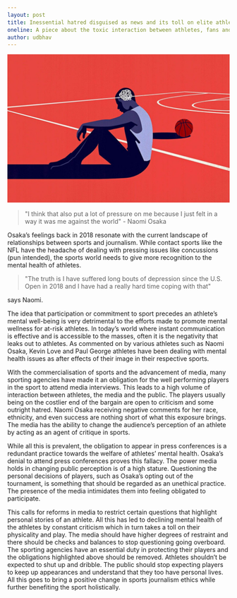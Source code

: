 ```yaml
---
layout: post
title: Inessential hatred disguised as news and its toll on elite athletes’ mental well-being
oneline: A piece about the toxic interaction between athletes, fans and the media.
author: udbhav
---
```


![Personality](/images/blog/effect-of-media.jpeg)

> "I think that also put a lot of pressure on me because I just felt in a way it was me against the world" - Naomi Osaka

Osaka’s feelings back in 2018 resonate with the current landscape of relationships between sports and journalism. While contact sports like the NFL have the headache of dealing with pressing issues like concussions (pun intended), the sports world needs to give more recognition to the mental health of athletes.

> "The truth is I have suffered long bouts of depression since the U.S. Open in 2018 and I have had a really hard time coping with that"

says Naomi.

The idea that participation or commitment to sport precedes an athlete’s mental well-being is very detrimental to the efforts made to promote mental wellness for at-risk athletes.
In today’s world where instant communication is effective and is accessible to the masses, often it is the negativity that leaks out to athletes. As commented on by various athletes such as Naomi Osaka, Kevin Love and Paul George athletes have been dealing with mental health issues as after effects of their image in their respective sports.

With the commercialisation of sports and the advancement of media, many sporting agencies have made it an obligation for the well performing players in the sport to attend media interviews. This leads to a high volume of interaction between athletes, the media and the public. The players usually being on the costlier end of the bargain are open to criticism and some outright hatred. Naomi Osaka receiving negative comments for her race, ethnicity, and even success are nothing short of what this exposure brings. The media has the ability to change the audience’s perception of an athlete by acting as an agent of critique in sports.

While all this is prevalent, the obligation to appear in press conferences is a redundant practice towards the welfare of athletes’ mental health. Osaka’s denial to attend press conferences proves this fallacy. The power media holds in changing public perception is of a high stature. Questioning the personal decisions of players, such as Osaka’s opting out of the tournament, is something that should be regarded as an unethical practice. The presence of the media intimidates them into feeling obligated to participate.

This calls for reforms in media to restrict certain questions that highlight personal stories of an athlete. All this has led to declining mental health of the athletes by constant criticism which in turn takes a toll on their physicality and play. The media should have higher degrees of restraint and there should be checks and balances to stop questioning going overboard.
The sporting agencies have an essential duty in protecting their players and the obligations highlighted above should be removed. Athletes shouldn’t be expected to shut up and dribble. The public should stop expecting players to keep up appearances and understand that they too have personal lives. All this goes to bring a positive change in sports journalism ethics while further benefiting the sport holistically.
